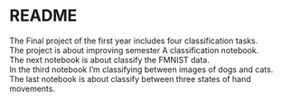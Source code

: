 # README
The Final project of the first year includes four classification tasks.<br />
The project is about improving semester A classification notebook.<br />
The next notebook is about classify the FMNIST data.<br />
In the third notebook I’m classifying between images of dogs and cats.<br />
The last notebook is about classify between three states of hand movements.  
